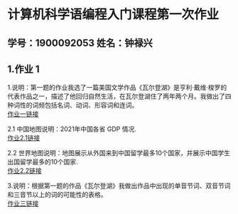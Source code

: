 # 计算机科学语编程入门课程第一次作业
## 学号：1900092053 姓名：钟禄兴
## 1.作业 1
1.说明：第一题的作业我选了一篇美国文学作品《瓦尔登湖》是亨利·戴维·梭罗的代表作品之一，描述了他回归自然生活，在瓦尔登湖住了两年两个月。我做出了四种词性的词频包括名词、动词、形容词和连词。    
[作业一链接](https://vasuphon.github.io/vasuphon/Walden_WordCloud_Tab.html)   
    
    
2.1 中国地图说明：2021年中国各省 GDP 情况.     
[作业2.1链接](https://github.com/vasuphon/vasuphon/blob/0b9cb7d38406c5bf4bf5db61d044f38ebfa48f31/%E5%85%A8%E5%9B%BD%E5%90%84%E7%9C%81GDP_Map.html)
    
2.2 世界地图说明：地图展示从外国来到中国留学最多10个国家，并展示中国学生出国留学最多的10个国家.     
[作业2.2链接](https://github.com/vasuphon/vasuphon/blob/0b9cb7d38406c5bf4bf5db61d044f38ebfa48f31/Liuxue_Zhongguo.html)
   
   
3.说明：根据第一题的作品《瓦尔登湖》我做出作品中出现的单音节词、双音节词和三音节以上的词的可能性的表格。    
   [作业三链接](https://vasuphon.github.io/vasuphon/Walden_Word_Grap.html)
   
